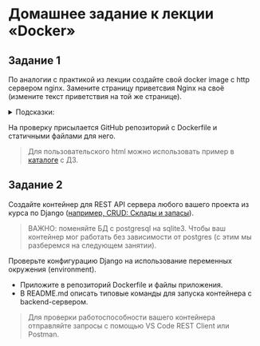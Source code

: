 # Домашнее задание к лекции «Docker»
## Задание 1  
По аналогии с практикой из лекции создайте свой docker image с http сервером nginx. Замените страницу приветсвия Nginx на своё (измените текст приветствия на той же странице). 


<details><summary>Подсказки: </summary>  
В официальном образе nginx стандартный путь к статичным файлам `/usr/share/nginx/html`.  
</details>  

На проверку присылается GitHub репозиторий с Dockerfile и статичными файлами для него.    
  > Для пользовательского html можно использовать пример в [каталоге](html/) с ДЗ.
  
 
## Задание 2  
Создайте контейнер для REST API сервера любого вашего проекта из курса по Django ([например, CRUD: Склады и запасы](https://github.com/netology-code/dj-homeworks/tree/drf/3.2-crud/stocks_products)).

 > ВАЖНО: поменяйте БД с postgresql на sqlite3. Чтобы ваш контейнер мог работать без зависимости от postgres (с этим мы разберемся на следующем занятии).

Проверьте конфигурацию Django на использование переменных окружения (environment).

- Приложите в репозиторий Dockerfile и файлы приложения.
- В README.md описать типовые команды для запуска контейнера c backend-сервером.

 > Для проверки работоспособности вашего контейнера отправляйте запросы с помощью VS Code REST Client или Postman.

